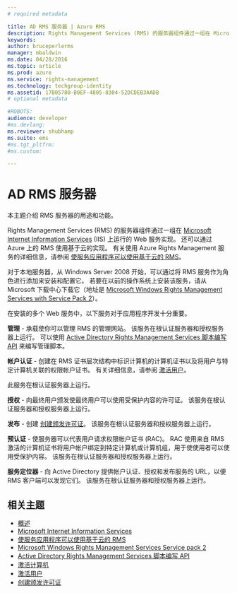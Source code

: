 ```yaml
---
# required metadata

title: AD RMS 服务器 | Azure RMS
description: Rights Management Services (RMS) 的服务器组件通过一组在 Microsoft Internet Information Services 上运行的 Web 服务实现。
keywords:
author: bruceperlerms
manager: mbaldwin
ms.date: 04/28/2016
ms.topic: article
ms.prod: azure
ms.service: rights-management
ms.technology: techgroup-identity
ms.assetid: 17B05780-B0EF-4805-8304-52DCDEB3AADB
# optional metadata

#ROBOTS:
audience: developer
#ms.devlang:
ms.reviewer: shubhamp
ms.suite: ems
#ms.tgt_pltfrm:
#ms.custom:

---
```


# AD RMS 服务器

本主题介绍 RMS 服务器的用途和功能。

Rights Management Services (RMS) 的服务器组件通过一组在 [Microsoft Internet Information Services](http://www.iis.net/overview) (IIS) 上运行的 Web 服务实现。 还可以通过 Azure 上的 RMS 使用基于云的实现。 有关使用 Azure Rights Management 服务的详细信息，请参阅 [使服务应用程序可以使用基于云的 RMS](how-to-use-file-api-with-aadrm-cloud.md)。

对于本地服务器，从 Windows Server 2008 开始，可以通过将 RMS 服务作为角色进行添加来安装和配置它。 若要在以前的操作系统上安装该服务，请从 Microsoft 下载中心下载它（地址是 [Microsoft Windows Rights Management Services with Service Pack 2](http://www.microsoft.com/download/en/details.aspx?id=4909)）。

在安装的多个 Web 服务中，以下服务对于应用程序开发十分重要。

**管理** - 承载使你可以管理 RMS 的管理网站。 该服务在根认证服务器和授权服务器上运行。 可以使用 [Active Directory Rights Management Services 脚本编写 API](https://msdn.microsoft.com/library/Bb968797) 来编写管理脚本。

**帐户认证** - 创建在 RMS 证书层次结构中标识计算机的计算机证书以及将用户与特定计算机关联的权限帐户证书。 有关详细信息，请参阅 [激活用户](https://msdn.microsoft.com/library/Cc530378)。

此服务在根认证服务器上运行。

**授权** - 向最终用户颁发使最终用户可以使用受保护内容的许可证。 该服务在根认证服务器和授权服务器上运行。

**发布** - 创建 [创建颁发许可证](https://msdn.microsoft.com/library/Aa362355)。 该服务在根认证服务器和授权服务器上运行。

**预认证** - 使服务器可以代表用户请求权限帐户证书 (RAC)。 RAC 使用来自 RMS 激活的计算机证书将用户帐户绑定到特定计算机或计算机组，用于使使用者可以使用受保护内容。 该服务在根认证服务器和授权服务器上运行。

**服务定位器** - 向 Active Directory 提供帐户认证、授权和发布服务的 URL，以便 RMS 客户端可以发现它们。 该服务在根认证服务器和授权服务器上运行。

 

## 相关主题 ##
* [概述](ad-rms-overview.md)
* [Microsoft Internet Information Services](http://www.iis.net/overview)
* [使服务应用程序可以使用基于云的 RMS](how-to-use-file-api-with-aadrm-cloud.md)
* [Microsoft Windows Rights Management Services Service pack 2](http://www.microsoft.com/download/en/details.aspx?id=4909)
* [Active Directory Rights Management Services 脚本编写 API](https://msdn.microsoft.com/library/Bb968797)
* [激活计算机](https://msdn.microsoft.com/library/Cc530377)
* [激活用户](https://msdn.microsoft.com/library/Cc530378)
* [创建颁发许可证](https://msdn.microsoft.com/library/Aa362355)

 

 


<!--HONumber=Apr16_HO4-->


